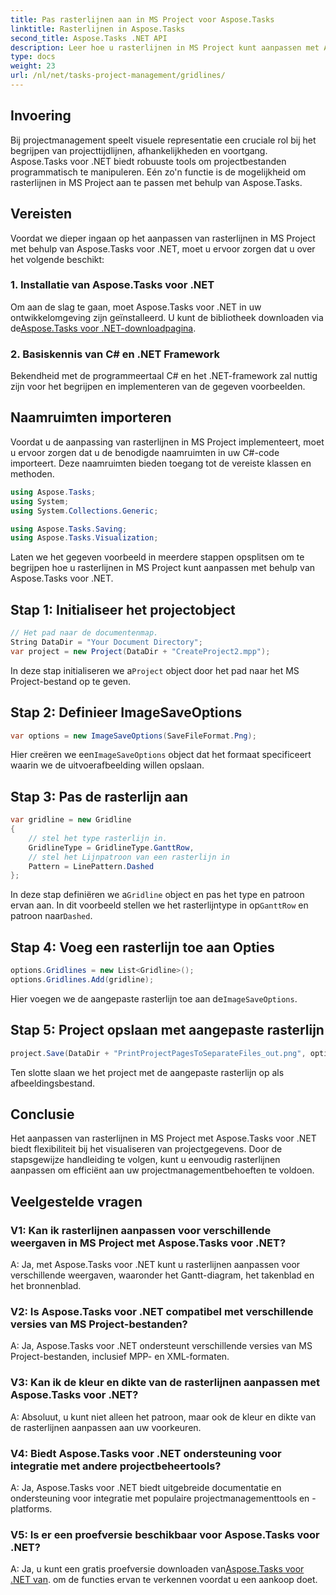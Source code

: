 ```yaml
---
title: Pas rasterlijnen aan in MS Project voor Aspose.Tasks
linktitle: Rasterlijnen in Aspose.Tasks
second_title: Aspose.Tasks .NET API
description: Leer hoe u rasterlijnen in MS Project kunt aanpassen met Aspose.Tasks voor .NET. Verbeter uw projectvisualisatie en -beheer met eenvoudig te volgen stappen.
type: docs
weight: 23
url: /nl/net/tasks-project-management/gridlines/
---
```

## Invoering

Bij projectmanagement speelt visuele representatie een cruciale rol bij het begrijpen van projecttijdlijnen, afhankelijkheden en voortgang. Aspose.Tasks voor .NET biedt robuuste tools om projectbestanden programmatisch te manipuleren. Eén zo'n functie is de mogelijkheid om rasterlijnen in MS Project aan te passen met behulp van Aspose.Tasks.

## Vereisten

Voordat we dieper ingaan op het aanpassen van rasterlijnen in MS Project met behulp van Aspose.Tasks voor .NET, moet u ervoor zorgen dat u over het volgende beschikt:

### 1. Installatie van Aspose.Tasks voor .NET

 Om aan de slag te gaan, moet Aspose.Tasks voor .NET in uw ontwikkelomgeving zijn geïnstalleerd. U kunt de bibliotheek downloaden via de[Aspose.Tasks voor .NET-downloadpagina](https://releases.aspose.com/tasks/net/).

### 2. Basiskennis van C# en .NET Framework

Bekendheid met de programmeertaal C# en het .NET-framework zal nuttig zijn voor het begrijpen en implementeren van de gegeven voorbeelden.

## Naamruimten importeren

Voordat u de aanpassing van rasterlijnen in MS Project implementeert, moet u ervoor zorgen dat u de benodigde naamruimten in uw C#-code importeert. Deze naamruimten bieden toegang tot de vereiste klassen en methoden.

```csharp
using Aspose.Tasks;
using System;
using System.Collections.Generic;

using Aspose.Tasks.Saving;
using Aspose.Tasks.Visualization;

```

Laten we het gegeven voorbeeld in meerdere stappen opsplitsen om te begrijpen hoe u rasterlijnen in MS Project kunt aanpassen met behulp van Aspose.Tasks voor .NET.

## Stap 1: Initialiseer het projectobject

```csharp
// Het pad naar de documentenmap.
String DataDir = "Your Document Directory";
var project = new Project(DataDir + "CreateProject2.mpp");
```

 In deze stap initialiseren we a`Project` object door het pad naar het MS Project-bestand op te geven.

## Stap 2: Definieer ImageSaveOptions

```csharp
var options = new ImageSaveOptions(SaveFileFormat.Png);
```

 Hier creëren we een`ImageSaveOptions` object dat het formaat specificeert waarin we de uitvoerafbeelding willen opslaan.

## Stap 3: Pas de rasterlijn aan

```csharp
var gridline = new Gridline
{
	// stel het type rasterlijn in.
	GridlineType = GridlineType.GanttRow, 
	// stel het Lijnpatroon van een rasterlijn in
	Pattern = LinePattern.Dashed
};
```

 In deze stap definiëren we a`Gridline` object en pas het type en patroon ervan aan. In dit voorbeeld stellen we het rasterlijntype in op`GanttRow` en patroon naar`Dashed`.

## Stap 4: Voeg een rasterlijn toe aan Opties

```csharp
options.Gridlines = new List<Gridline>();
options.Gridlines.Add(gridline);
```

 Hier voegen we de aangepaste rasterlijn toe aan de`ImageSaveOptions`.

## Stap 5: Project opslaan met aangepaste rasterlijn

```csharp
project.Save(DataDir + "PrintProjectPagesToSeparateFiles_out.png", options);
```

Ten slotte slaan we het project met de aangepaste rasterlijn op als afbeeldingsbestand.

## Conclusie

Het aanpassen van rasterlijnen in MS Project met Aspose.Tasks voor .NET biedt flexibiliteit bij het visualiseren van projectgegevens. Door de stapsgewijze handleiding te volgen, kunt u eenvoudig rasterlijnen aanpassen om efficiënt aan uw projectmanagementbehoeften te voldoen.

## Veelgestelde vragen

### V1: Kan ik rasterlijnen aanpassen voor verschillende weergaven in MS Project met Aspose.Tasks voor .NET?

A: Ja, met Aspose.Tasks voor .NET kunt u rasterlijnen aanpassen voor verschillende weergaven, waaronder het Gantt-diagram, het takenblad en het bronnenblad.

### V2: Is Aspose.Tasks voor .NET compatibel met verschillende versies van MS Project-bestanden?

A: Ja, Aspose.Tasks voor .NET ondersteunt verschillende versies van MS Project-bestanden, inclusief MPP- en XML-formaten.

### V3: Kan ik de kleur en dikte van de rasterlijnen aanpassen met Aspose.Tasks voor .NET?

A: Absoluut, u kunt niet alleen het patroon, maar ook de kleur en dikte van de rasterlijnen aanpassen aan uw voorkeuren.

### V4: Biedt Aspose.Tasks voor .NET ondersteuning voor integratie met andere projectbeheertools?

A: Ja, Aspose.Tasks voor .NET biedt uitgebreide documentatie en ondersteuning voor integratie met populaire projectmanagementtools en -platforms.

### V5: Is er een proefversie beschikbaar voor Aspose.Tasks voor .NET?

 A: Ja, u kunt een gratis proefversie downloaden van[Aspose.Tasks voor .NET van](https://forum.aspose.com/c/tasks/15). om de functies ervan te verkennen voordat u een aankoop doet.